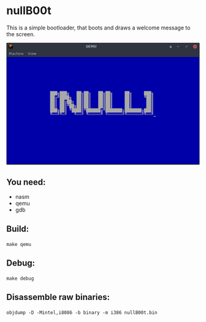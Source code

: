 # nullB00t
This is a simple bootloader, that boots and draws a welcome message to the screen.

![nullb00tScreenshot](../assets/nullB00t.png?raw=true)

## You need:
* nasm
* qemu
* gdb

## Build: 

`make qemu`

## Debug:

`make debug`

## Disassemble raw binaries:  

`objdump -D -Mintel,i8086 -b binary -m i386 nullB00t.bin`

